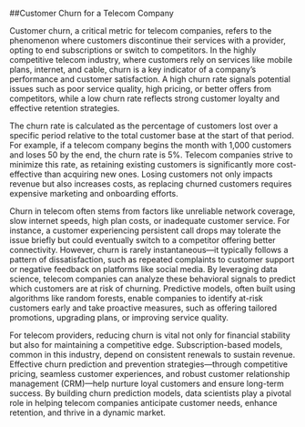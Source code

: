 ##Customer Churn for a Telecom Company



Customer churn, a critical metric for telecom companies, refers to the phenomenon where customers discontinue their services with a provider, opting to end subscriptions or switch to competitors. In the highly competitive telecom industry, where customers rely on services like mobile plans, internet, and cable, churn is a key indicator of a company’s performance and customer satisfaction. A high churn rate signals potential issues such as poor service quality, high pricing, or better offers from competitors, while a low churn rate reflects strong customer loyalty and effective retention strategies.

The churn rate is calculated as the percentage of customers lost over a specific period relative to the total customer base at the start of that period. For example, if a telecom company begins the month with 1,000 customers and loses 50 by the end, the churn rate is 5%. Telecom companies strive to minimize this rate, as retaining existing customers is significantly more cost-effective than acquiring new ones. Losing customers not only impacts revenue but also increases costs, as replacing churned customers requires expensive marketing and onboarding efforts.

Churn in telecom often stems from factors like unreliable network coverage, slow internet speeds, high plan costs, or inadequate customer service. For instance, a customer experiencing persistent call drops may tolerate the issue briefly but could eventually switch to a competitor offering better connectivity. However, churn is rarely instantaneous—it typically follows a pattern of dissatisfaction, such as repeated complaints to customer support or negative feedback on platforms like social media. By leveraging data science, telecom companies can analyze these behavioral signals to predict which customers are at risk of churning. Predictive models, often built using algorithms like random forests, enable companies to identify at-risk customers early and take proactive measures, such as offering tailored promotions, upgrading plans, or improving service quality.

For telecom providers, reducing churn is vital not only for financial stability but also for maintaining a competitive edge. Subscription-based models, common in this industry, depend on consistent renewals to sustain revenue. Effective churn prediction and prevention strategies—through competitive pricing, seamless customer experiences, and robust customer relationship management (CRM)—help nurture loyal customers and ensure long-term success. By building churn prediction models, data scientists play a pivotal role in helping telecom companies anticipate customer needs, enhance retention, and thrive in a dynamic market.


